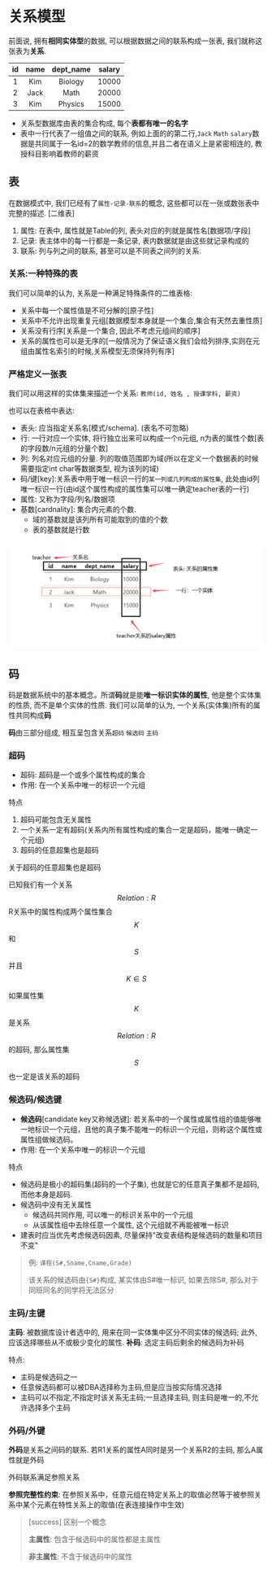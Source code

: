 # 关系模型
前面说, 拥有**相同实体型**的数据, 可以根据数据之间的联系构成一张表, 我们就称这张表为**关系**. 

 |  id   | name  | dept_name | salary |
 | :---: | :---: | :-------: | :----: |
 |   1   |  Kim  |  Biology  | 10000  |
 |   2   | Jack  |   Math    | 20000  |
 |   3   |  Kim  |  Physics  | 15000  |

* 关系型数据库由表的集合构成, 每个**表都有唯一的名字**
* 表中一行代表了一组值之间的联系, 例如上面的的第二行,`Jack` `Math` `salary`数据是共同属于一名id=2的数学教师的信息,并且二者在语义上是紧密相连的, 教授科目影响着教师的薪资 
  
## 表 

在数据模式中, 我们已经有了`属性-记录-联系`的概念, 这些都可以在一张或数张表中完整的描述. [二维表]
1. 属性: 在表中, 属性就是Table的列, 表头对应的列就是属性名[数据项/字段]
2. 记录: 表主体中的每一行都是一条记录, 表内数据就是由这些就记录构成的
3. 联系: 列与列之间的联系, 甚至可以是不同表之间列的关系.
   

### 关系:一种特殊的表
我们可以简单的认为, 关系是一种满足特殊条件的二维表格:
* 关系中每一个属性值是不可分解的[原子性]
* 关系中不允许出现重复元组[数据模型本身就是一个集合,集合有天然去重性质]
* 关系没有行序[关系是一个集合, 因此不考虑元组间的顺序]
* 关系的属性也可以是无序的[一般情况为了保证语义我们会给列排序,实则在元组由属性名索引的时候,关系模型无须保持列有序]
  
### 严格定义一张表

我们可以用这样的实体集来描述一个关系: `教师(id, 姓名 , 授课学科, 薪资)`

也可以在表格中表达:
* 表头: 应当指定关系名[模式/schema]. (表名不可忽略)
* 行: 一行对应一个实体, 将行独立出来可以构成一个n元组, n为表的属性个数[表的字段数/n元组的分量个数]
* 列: 列名对应元组的分量. 列的取值范围即为域(所以在定义一个数据表的时候需要指定int char等数据类型, 视为该列的域)
* 码/键[key]:关系表中用于唯一标识一行的`某一列或几列构成的属性集`, 此处由id列唯一标识一行(由id这个属性构成的属性集可以唯一确定teacher表的一行)
* 属性: 又称为字段/列名/数据项
* 基数[cardnality]: 集合内元素的个数.
  * 域的基数就是该列所有可能取到的值的个数
  * 表的基数就是行数
  

  
![关系-表](./2-1.png)



## 码
码是数据系统中的基本概念。所谓**码**就是能**唯一标识实体的属性**, 他是整个实体集的性质, 而不是单个实体的性质. 我们可以简单的认为, 一个关系(实体集)所有的属性共同构成**码**

**码**由三部分组成, 相互呈包含关系`超码` `候选码` `主码`


### 超码
* 超码: 超码是一个或多个属性构成的集合
* 作用: 在一个关系中唯一的标识一个元组
  
特点
1. 超码可能包含无关属性
2. 一个关系一定有超码(关系内所有属性构成的集合一定是超码，能唯一确定一个元组)
3. 超码的任意超集也是超码

关于超码的任意超集也是超码

已知我们有一个关系
$$Relation:R$$
R关系中的属性构成两个属性集合 $$K$$ 和$$S$$并且
$$K \in S $$ 

如果属性集$$K$$是关系$$Relation:R$$的超码, 那么属性集$$S$$也一定是该关系的超码



### 候选码/候选键
 
* **候选码**[candidate key又称候选键]: 若关系中的一个属性或属性组的值能够唯一地标识一个元组，且他的真子集不能唯一的标识一个元组，则称这个属性或属性组做候选码。
* 作用: 在一个关系中唯一的标识一个元组

特点
* 候选码是极小的超码集(超码的一个子集), 也就是它的任意真子集都不是超码,而他本身是超码.
* 候选码中没有无关属性
  * 候选码共同作用, 可以唯一的标识关系中的一个元组
  * 从该属性组中去除任意一个属性, 这个元组就不再能被唯一标识
* 建表时应当优先考虑候选码因素, 尽量保持"改变表结构是候选码的数量和项目不变"

> 
> 例: `课程(S#,Sname,Cname,Grade)`
> 
> 该关系的候选码由`{S#}`构成, 某实体由S#唯一标识, 如果去除S#, 那么对于同班同名的同学将无法区分


### 主码/主键
**主码**: 被数据库设计者选中的, 用来在同一实体集中区分不同实体的候选码; 此外, 应该选择哪些从不或极少变化的属性. 
**补码**: 选定主码后剩余的候选码为补码

特点:
* 主码是候选码之一
* 任意候选码都可以被DBA选择称为主码,但是应当按实际情况选择
* 主码可以不指定,不指定时该关系无主码;一旦选择主码, 则主码是唯一的,不允许选择多个主码


### 外码/外键
**外码**是关系之间码的联系.
若R1关系的属性A同时是另一个关系R2的主码, 那么A属性就是外码

外码联系满足参照关系

**参照完整性约束**: 在参照关系中，任意元组在特定关系上的取值必然等于被参照关系中某个元素在特性关系上的取值(在表连接操作中生效)


> [success] 区别一个概念
> 
> **主属性**: 包含于候选码中的属性都是主属性
> 
> **非主属性**: 不含于候选码中的属性
